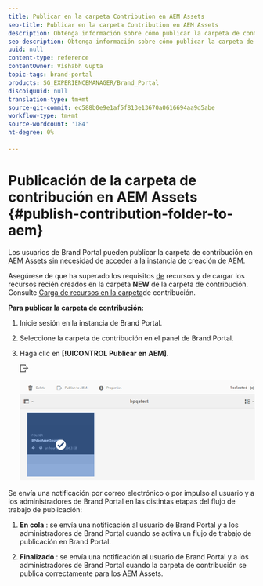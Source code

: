 ```yaml
---
title: Publicar en la carpeta Contribution en AEM Assets
seo-title: Publicar en la carpeta Contribution en AEM Assets
description: Obtenga información sobre cómo publicar la carpeta de contribución para AEM Assets en Brand Portal.
seo-description: Obtenga información sobre cómo publicar la carpeta de contribución para AEM Assets en Brand Portal.
uuid: null
content-type: reference
contentOwner: Vishabh Gupta
topic-tags: brand-portal
products: SG_EXPERIENCEMANAGER/Brand_Portal
discoiquuid: null
translation-type: tm+mt
source-git-commit: ec588b0e9e1af5f813e13670a0616694aa9d5abe
workflow-type: tm+mt
source-wordcount: '184'
ht-degree: 0%

---
```



# Publicación de la carpeta de contribución en AEM Assets {#publish-contribution-folder-to-aem}

Los usuarios de Brand Portal pueden publicar la carpeta de contribución en AEM Assets sin necesidad de acceder a la instancia de creación de AEM.

Asegúrese de que ha superado los requisitos [de](brand-portal-download-asset-requirements.md) recursos y de cargar los recursos recién creados en la carpeta **NEW** de la carpeta de contribución. Consulte [Carga de recursos en la carpeta](brand-portal-upload-assets-to-contribution-folder.md)de contribución.

**Para publicar la carpeta de contribución:**

1. Inicie sesión en la instancia de Brand Portal.

1. Seleccione la carpeta de contribución en el panel de Brand Portal.
1. Haga clic en **[!UICONTROL Publicar en AEM]**.

   ![](assets/export.png)

   ![](assets/publish-contribution-folder-to-aem.png)

Se envía una notificación por correo electrónico o por impulso al usuario y a los administradores de Brand Portal en las distintas etapas del flujo de trabajo de publicación:
1. **En cola** : se envía una notificación al usuario de Brand Portal y a los administradores de Brand Portal cuando se activa un flujo de trabajo de publicación en Brand Portal.

1. **Finalizado** : se envía una notificación al usuario de Brand Portal y a los administradores de Brand Portal cuando la carpeta de contribución se publica correctamente para los AEM Assets.



